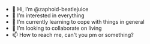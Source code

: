 - 👋 Hi, I’m @zaphoid-beatlejuice
- 👀 I’m interested in everything
- 🌱 I’m currently learning to cope with things in general
- 💞️ I’m looking to collaborate on living
- 📫 How to reach me, can't you pm or something?

<!---
zaphoid-beatlejuice/zaphoid-beatlejuice is a ✨ special ✨ repository because its `README.md` (this file) appears on your GitHub profile.
You can click the Preview link to take a look at your changes.
--->
